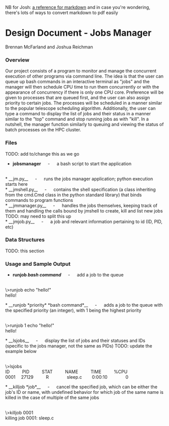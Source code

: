 NB for Josh: [a reference for markdown](https://github.com/adam-p/markdown-here/wiki/Markdown-Cheatsheet#links)
and in case you're wondering, there's lots of ways to convert markdown to pdf easily

# Design Document - Jobs Manager
Brennan McFarland and Joshua Reichman

### Overview
Our project consists of a program to monitor and manage the concurrent execution of other programs via command line.  The idea is that the user can queue up bash commands in an interactive terminal as "jobs" and the manager will then schedule CPU time to run them concurrently or with the appearance of concurrency if there is only one CPU core.  Preference will be given to processes that are queued first, and the user can also assign priority to certain jobs.  The processes will be scheduled in a manner similar to the popular telescope scheduling algorithm.  Additionally, the user can type a command to display the list of jobs and their status in a manner similar to the "top" command and stop running jobs as with "kill".  In a nutshell, the manager function similarly to queuing and viewing the status of batch processes on the HPC cluster.

### Files
TODO: add to/change this as we go
<br>
* __jobsmanager__ &emsp; - &emsp; a bash script to start the application
<br>
* __jm.py__ &emsp; - &emsp; runs the jobs manager application; python execution starts here
<br>
* __jmshell.py__ &emsp; - &emsp; contains the shell specification (a class inheriting from the cmd.Cmd class in the python standard library) that binds commands to program functions
<br>
* __jmmanager.py__ &emsp; - &emsp; handles the jobs themselves, keeping track of them and handling the calls bound by jmshell to create, kill and list new jobs TODO: may need to split this up
<br>
* __jmjob.py__ &emsp; - &emsp; a job and relevant information pertaining to id (ID, PID, etc)
<br>

### Data Structures
TODO: this section
### Usage and Sample Output
* __runjob *bash command*__ &emsp; - &emsp; add a job to the queue
<p>
<br>
\>runjob echo "hello!"<br>
hello!
</p>
* __runjob *priority* *bash command*__ &emsp; - &emsp; adds a job to the queue with the specified priority (an integer), with 1 being the highest priority
<p>
<br>
\>runjob 1 echo "hello!"<br>
hello!
</p>
* __lsjobs__ &emsp; - &emsp; display the list of jobs and their statuses and IDs (specific to the jobs manager, not the same as PIDs)
TODO: update the example below
<p>
<br>
\>lsjobs<br>
ID  &emsp; &emsp; PID &emsp; &emsp; STAT &emsp; &emsp; NAME &emsp; &emsp; TIME &emsp; &emsp; %CPU<br>
0001 &emsp;27129 &emsp; &emsp; R &emsp; &emsp; &emsp; sleep.c &emsp;&emsp;0:00:10 &emsp; &emsp; &emsp; 0
</p>
* __killjob *job*__ &emsp; - &emsp; cancel the specified job, which can be either the job's ID or name, with undefined behavior for which job of the same name is killed in the case of multiple of the same jobs
<p>
<br>
\>killjob 0001<br>
killing job 0001: sleep.c
</p>
